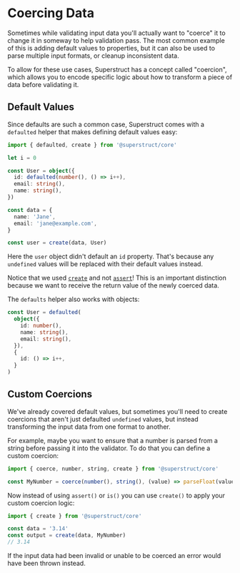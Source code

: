 # Coercing Data

Sometimes while validating input data you'll actually want to "coerce" it to change it in someway to help validation pass. The most common example of this is adding default values to properties, but it can also be used to parse multiple input formats, or cleanup inconsistent data.

To allow for these use cases, Superstruct has a concept called "coercion", which allows you to encode specific logic about how to transform a piece of data before validating it.

## Default Values

Since defaults are such a common case, Superstruct comes with a `defaulted` helper that makes defining default values easy:

```ts
import { defaulted, create } from '@superstruct/core'

let i = 0

const User = object({
  id: defaulted(number(), () => i++),
  email: string(),
  name: string(),
})

const data = {
  name: 'Jane',
  email: 'jane@example.com',
}

const user = create(data, User)
```

Here the `user` object didn't default an `id` property. That's because any `undefined` values will be replaced with their default values instead.

Notice that we used [`create`](../reference/core.md#create) and not [`assert`](../reference/core.md#assert)! This is an important distinction because we want to receive the return value of the newly coerced data.

The `defaults` helper also works with objects:

```ts
const User = defaulted(
  object({
    id: number(),
    name: string(),
    email: string(),
  }),
  {
    id: () => i++,
  }
)
```

## Custom Coercions

We've already covered default values, but sometimes you'll need to create coercions that aren't just defaulted `undefined` values, but instead transforming the input data from one format to another.

For example, maybe you want to ensure that a number is parsed from a string before passing it into the validator. To do that you can define a custom coercion:

```ts
import { coerce, number, string, create } from '@superstruct/core'

const MyNumber = coerce(number(), string(), (value) => parseFloat(value))
```

Now instead of using `assert()` or `is()` you can use `create()` to apply your custom coercion logic:

```ts
import { create } from '@superstruct/core'

const data = '3.14'
const output = create(data, MyNumber)
// 3.14
```

If the input data had been invalid or unable to be coerced an error would have been thrown instead.
